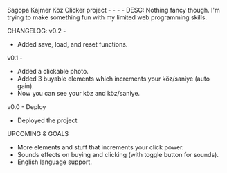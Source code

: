 Sagopa Kajmer Köz Clicker project - - - - 
DESC: Nothing fancy though. I'm trying to make something fun with my limited web programming skills.

CHANGELOG:
v0.2 -
- Added save, load, and reset functions.

v0.1 -
- Added a clickable photo.
- Added 3 buyable elements which increments your köz/saniye (auto gain).
- Now you can see your köz and köz/saniye.

v0.0 - Deploy
- Deployed the project


UPCOMING & GOALS
- More elements and stuff that increments your click power.
- Sounds effects on buying and clicking (with toggle button for sounds).
- English language support.
